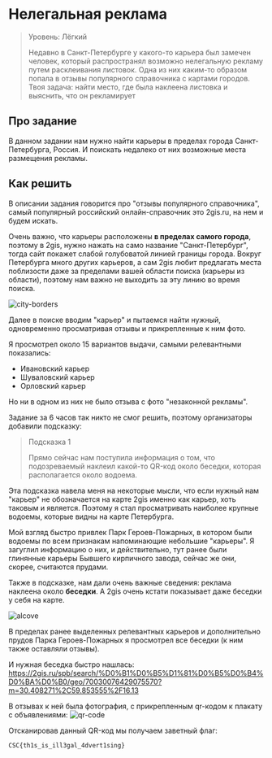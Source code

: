 # Нелегальная реклама

>Уровень: Лёгкий 
>
>Недавно в Санкт-Петербурге у какого-то карьера был замечен человек, который распространял возможно нелегальную рекламу путем расклеивания листовок. Одна из них каким-то образом попала в отзывы популярного справочника с картами городов. Твоя задача: найти место, где была наклеена листовка и выяснить, что он рекламирует

## Про задание

В данном задании нам нужно найти карьеры в пределах города Санкт-Петербурга, Россия. И поискать недалеко от них возможные места размещения рекламы. 

## Как решить

В описании задания говорится про "отзывы популярного справочника", самый популярный российский онлайн-справочник это 2gis.ru, на нем и будем искать.

Очень важно, что карьеры расположены **в пределах самого города**, поэтому в 2gis, нужно нажать на само название "Санкт-Петербург", тогда сайт покажет слабой голубоватой линией границы города. Вокруг Петербурга много других карьеров, а сам 2gis любит предлагать места поблизости даже за пределами вашей области поиска (карьеры из области), поэтому нам важно не выходить за эту линию во время поиска. 

![city-borders](CyberSecurity/CTF-Writeups/2024/KubanCTF%202024%20writeup/RU/osint/Нелегальная%20реклама/images/city-borders.jpg)

Далее в поиске вводим "карьер" и пытаемся найти нужный, одновременно просматривая отзывы и прикрепленные к ним фото.

Я просмотрел около 15 вариантов выдачи, самыми релевантными показались:

- Ивановский карьер
- Шуваловский карьер
- Орловский карьер

Но ни в одном из них не было отзыва с фото "незаконной рекламы".

Задание за 6 часов так никто не смог решить, поэтому организаторы добавили подсказку:

>Подсказка 1
>
>Прямо сейчас нам поступила информация о том, что подозреваемый наклеил какой-то QR-код около беседки, которая располагается около водоема. 

Эта подсказка навела меня на некоторые мысли, что если нужный нам "карьер" не обозначается на карте 2gis именно как карьер, хоть таковым и является. Поэтому я стал просматривать наиболее крупные водоемы, которые видны на карте Петербурга. 

Мой взгляд быстро привлек Парк Героев-Пожарных, в котором были водоемы по всем признакам напоминающие небольшие "карьеры". Я загуглил информацию о них, и действительно, тут ранее были глинянные карьеры Бывшего кирпичного завода, сейчас же они, скорее, считаются прудами. 

Также в подсказке, нам дали очень важные сведения: реклама наклеена около **беседки**. А 2gis очень кстати показывает даже беседки у себя на карте. 

![alcove](CyberSecurity/CTF-Writeups/2024/KubanCTF%202024%20writeup/RU/osint/Нелегальная%20реклама/images/alcove.jpg)

В пределах ранее выделенных релевантных карьеров и дополнительно прудов Парка Героев-Пожарных я просмотрел все беседки (к ним также оставляли отзывы).

И нужная беседка быстро нашлась: https://2gis.ru/spb/search/%D0%B1%D0%B5%D1%81%D0%B5%D0%B4%D0%BA%D0%B0/geo/70030076429075570?m=30.408271%2C59.853555%2F16.13

В отзывах к ней была фотография, с прикрепленным qr-кодом к плакату с объявлениями:
![qr-code](CyberSecurity/CTF-Writeups/2024/KubanCTF%202024%20writeup/RU/osint/Нелегальная%20реклама/images/qr-code.jpg)

Отсканировав данный QR-код мы получаем заветный флаг:

```
CSC{th1s_is_ill3gal_4dvert1sing}
```
